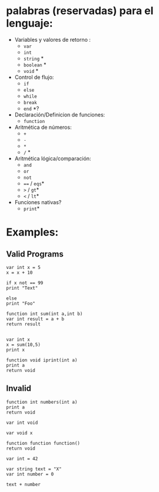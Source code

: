 # palabras (reservadas) para el lenguaje:
- Variables y valores de retorno :
    - `var`
    - `int`
    - `string` *
    - `boolean` *
    - `void` *
- Control de flujo:
    - `if`
    - `else`
    - `while`
    - `break`
    - `end` *?
- Declaración/Definicion de funciones:
    - `function`
- Aritmética de números: 
    - `+`
    - `-`
    - `*` 
    - `/` *
- Aritmética lógica/comparación: 
    - `and`
    - `or`
    - `not`
    - `==` / `eqs`*
    - `>` / `gt`*
    - `<` / `lt`*
- Funciones nativas?
    - `print`*
# Examples:

## Valid Programs

```
var int x = 5
x = x + 10

if x not == 99
print "Text"

else
print "Foo"
```

```
function int sum(int a,int b) 
var int result = a + b
return result


var int x
x = sum(10,5)
print x
```

```
function void iprint(int a)
print a
return void
```

## Invalid

```
function int numbers(int a)
print a
return void
```

```
var int void
```

```
var void x
```

```
function function function()
return void
```

```
var int = 42
```

```
var string text = "X"
var int number = 0

text + number
```
